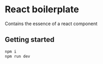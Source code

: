 # React boilerplate

Contains the essence of a react component

## Getting started

```sh
npm i
npm run dev
```